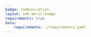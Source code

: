 ```yaml
---
badge: communication
layout: smb-merit-badge
requirements: true
data:
    requirements: ./requirements.yaml
---
```

